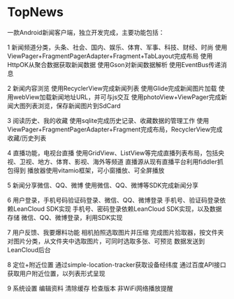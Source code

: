 # TopNews
一款Android新闻客户端，独立开发完成，主要功能包括：

1 新闻频道分类，头条、社会、国内、娱乐、体育、军事、科技、财经、时尚
  使用ViewPager+FragmentPagerAdapter+Fragment+TabLayout完成布局
  使用HttpOK从聚合数据获取新闻数据
  使用Gson对新闻数据解析
  使用EventBus传递消息
  
2 新闻内容浏览
  使用RecyclerView完成新闻列表
  使用Glide完成新闻图片加载
  使用webView加载新闻地址URL，并可与js交互
  使用photoView+ViewPager完成新闻大图列表浏览，保存新闻图片到SdCard
  
3 阅读历史、我的收藏
  使用sqlite完成历史记录、收藏数据的管理工作
  使用ViewPager+FragmentPagerAdapter+Fragment完成布局，RecyclerView完成收藏/历史列表

4 直播功能，电视台直播
  使用GridView、ListView等完成直播列表布局，包括央视、卫视、地方、体育、影视、海外等频道
  直播源从现有直播平台利用fiddler抓包得到
  播放器使用vitamio框架，可小窗播放、可全屏播放

5 新闻分享微信、QQ、微博
  使用微信、QQ、微博等SDK完成新闻分享
 
6 用户登录，手机号码验证码登录、微信、QQ、微博登录
  手机号、验证码登录依赖LeanCloud SDK实现
  手机号、密码登录依赖LeanCloud SDK实现，以及数据存储
  微信、QQ、微博登录，利用SDK实现
  
7 用户反馈、我要爆料功能
  相机拍照选取图片并压缩
  完成图片拾取器，按文件夹对图片分类，从文件夹中选取图片，可同时选取多张、可预览
  数据发送到LeanCloud后台

8 定位+附近位置
  通过simple-location-tracker获取设备经纬度
  通过百度API接口获取用户附近位置，以列表形式呈现

9 系统设置
  编辑资料
  清除缓存
  检查版本
  非WiFi网络播放提醒



  

  
  
  
